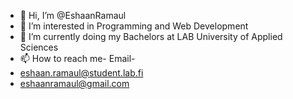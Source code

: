 - 👋 Hi, I’m @EshaanRamaul
- 👀 I’m interested in Programming and Web Development    
- 🌱 I’m currently doing my Bachelors at LAB University of Applied Sciences  
- 📫 How to reach me- Email-
- eshaan.ramaul@student.lab.fi
- eshaanramaul@gmail.com
